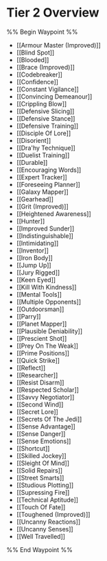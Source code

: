 # Tier 2 Overview
%% Begin Waypoint %%
- [[Armour Master (Improved)]]
- [[Blind Spot]]
- [[Blooded]]
- [[Brace (Improved)]]
- [[Codebreaker]]
- [[Confidence]]
- [[Constant Vigilance]]
- [[Convincing Demeanour]]
- [[Crippling Blow]]
- [[Defensive Slicing]]
- [[Defensive Stance]]
- [[Defensive Training]]
- [[Disciple Of Lore]]
- [[Disorient]]
- [[Dra'hy Technique]]
- [[Duelist Training]]
- [[Durable]]
- [[Encouraging Words]]
- [[Expert Tracker]]
- [[Foreseeing Planner]]
- [[Galaxy Mapper]]
- [[Gearhead]]
- [[Grit (Improved)]]
- [[Heightened Awareness]]
- [[Hunter]]
- [[Improved Sunder]]
- [[Indistinguishable]]
- [[Intimidating]]
- [[Inventor]]
- [[Iron Body]]
- [[Jump Up]]
- [[Jury Rigged]]
- [[Keen Eyed]]
- [[Kill With Kindness]]
- [[Mental Tools]]
- [[Multiple Opponents]]
- [[Outdoorsman]]
- [[Parry]]
- [[Planet Mapper]]
- [[Plausible Deniability]]
- [[Prescient Shot]]
- [[Prey On The Weak]]
- [[Prime Positions]]
- [[Quick Strike]]
- [[Reflect]]
- [[Researcher]]
- [[Resist Disarm]]
- [[Respected Scholar]]
- [[Savvy Negotiator]]
- [[Second Wind]]
- [[Secret Lore]]
- [[Secrets Of The Jedi]]
- [[Sense Advantage]]
- [[Sense Danger]]
- [[Sense Emotions]]
- [[Shortcut]]
- [[Skilled Jockey]]
- [[Sleight Of Mind]]
- [[Solid Repairs]]
- [[Street Smarts]]
- [[Studious Plotting]]
- [[Supressing Fire]]
- [[Technical Aptitude]]
- [[Touch Of Fate]]
- [[Toughened (Improved)]]
- [[Uncanny Reactions]]
- [[Uncanny Senses]]
- [[Well Travelled]]

%% End Waypoint %%
 
